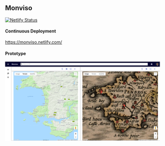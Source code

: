 ## Monviso
[![Netlify Status](https://api.netlify.com/api/v1/badges/0236272d-0bd3-4cdc-a15f-66097c6b9303/deploy-status)](https://app.netlify.com/sites/monviso/deploys)

#### Continuous Deployment
https://monviso.netlify.com/

#### Prototype
![](docs/monviso-v0.1.0.png?raw=true)
